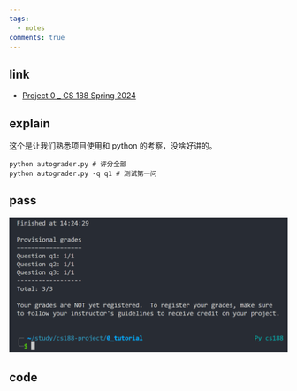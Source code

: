 ```yaml
---
tags:
  - notes
comments: true
---
```



## link

- [Project 0 _ CS 188 Spring 2024](../materials/project/intro_page/Project%200%20_%20CS%20188%20Spring%202024.html)

## explain

这个是让我们熟悉项目使用和 python 的考察，没啥好讲的。

```shell
python autograder.py # 评分全部
python autograder.py -q q1 # 测试第一问
```

## pass

![](attachments/project-0.png)

## code